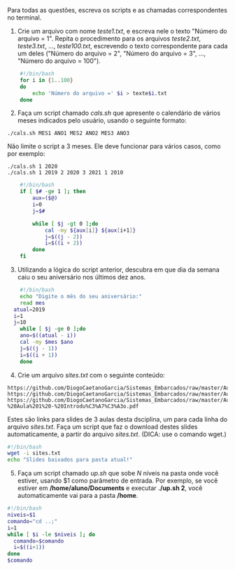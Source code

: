Para todas as questões, escreva os scripts e as chamadas correspondentes no terminal.

1. Crie um arquivo com nome _teste1.txt_, e escreva nele o texto "Número do arquivo = 1". Repita o procedimento para os arquivos _teste2.txt_, _teste3.txt_, ..., _teste100.txt_, escrevendo o texto correspondente para cada um deles ("Número do arquivo = 2", "Número do arquivo = 3", ..., "Número do arquivo = 100").

```bash
	#!/bin/bash
	for i in {1..100}
	do
  		echo 'Número do arquivo =' $i > texte$i.txt
	done
```

2. Faça um script chamado _cals.sh_ que apresente o calendário de vários meses indicados pelo usuário, usando o seguinte formato:

```script
./cals.sh MES1 ANO1 MES2 ANO2 MES3 ANO3
```

Não limite o script a 3 meses. Ele deve funcionar para vários casos, como por exemplo:

```script
./cals.sh 1 2020
./cals.sh 1 2019 2 2020 3 2021 1 2010
```

```bash
	#!/bin/bash
	if [ $# -ge 1 ]; then
		aux=($@)
		i=0
		j=$#

		while [ $j -gt 0 ];do
			cal -my ${aux[i]} ${aux[i+1]}
			j=$((j - 2))
			i=$((i + 2))
		done
	fi

```

3. Utilizando a lógica do script anterior, descubra em que dia da semana caiu o seu aniversário nos últimos dez anos.
```bash
	#!/bin/bash
	echo "Digite o mês do seu aniversário:"
	read mes
  atual=2019
  i=1
  j=10
	while [ $j -ge 0 ];do
  	ano=$((atual - i))
  	cal -my $mes $ano
  	j=$((j - 1))
  	i=$((i + 1))
	done

```
4. Crie um arquivo _sites.txt_ com o seguinte conteúdo:

```
https://github.com/DiogoCaetanoGarcia/Sistemas_Embarcados/raw/master/Aulas/01_Linux%20b%C3%A1sico.pdf
https://github.com/DiogoCaetanoGarcia/Sistemas_Embarcados/raw/master/Aulas/01_Linux%20b%C3%A1sico_Shell_Script.pdf
https://github.com/DiogoCaetanoGarcia/Sistemas_Embarcados/raw/master/Aulas/01_Sistemas%20Embarcados%20-%20Aula%201%20-%20Introdu%C3%A7%C3%A3o.pdf
```

Estes são links para slides de 3 aulas desta dsciplina, um para cada linha do arquivo _sites.txt_. Faça um script que faz o download destes slides automaticamente, a partir do arquivo _sites.txt_. (DICA: use o comando wget.)

```bash
#!/bin/bash
wget -i sites.txt
echo "Slides baixados para pasta atual!"

```

5. Faça um script chamado _up.sh_ que sobe _N_ níveis na pasta onde você estiver, usando $1 como parâmetro de entrada. Por exemplo, se você estiver em **/home/aluno/Documents** e executar **./up.sh 2**, você automaticamente vai para a pasta **/home**.
```bash
#!/bin/bash
niveis=$1
comando="cd ..;"
i=1
while [ $i -le $niveis ]; do
  comando=$comando
  i=$((i+1))
done
$comando

```
